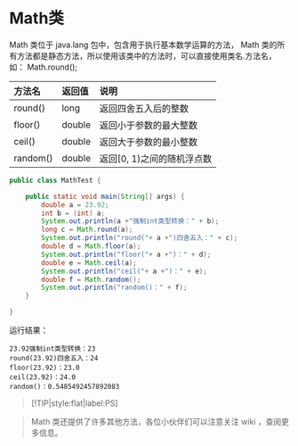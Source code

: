 # Math类

Math 类位于 java.lang 包中，包含用于执行基本数学运算的方法， Math 类的所有方法都是静态方法，所以使用该类中的方法时，可以直接使用类名.方法名，如： Math.round();

|方法名|返回值|说明|
|:--|:--|:--|
|round()|long|返回四舍五入后的整数|
|floor()|double|返回小于参数的最大整数|
|ceil()|double|返回大于参数的最小整数|
|random()|double|返回[0, 1)之间的随机浮点数|

```java
public class MathTest {

	public static void main(String[] args) {
		double a = 23.92;
		int b = (int) a;
		System.out.println(a +"强制int类型转换：" + b);
		long c = Math.round(a);
		System.out.println("round("+ a +")四舍五入：" + c);
		double d = Math.floor(a);
		System.out.println("floor("+ a +")：" + d);
		double e = Math.ceil(a);
		System.out.println("ceil("+ a +")：" + e);
		double f = Math.random();
		System.out.println("random()：" + f);
	}

}
```

运行结果：

```
23.92强制int类型转换：23
round(23.92)四舍五入：24
floor(23.92)：23.0
ceil(23.92)：24.0
random()：0.5485492457892083
```

> [!TIP|style:flat|label:PS]

> Math 类还提供了许多其他方法，各位小伙伴们可以注意关注 wiki ，查阅更多信息。
